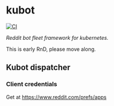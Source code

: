 # kubot
[![CI](https://github.com/timberhill/kubot/actions/workflows/ci_kubot.yaml/badge.svg)](https://github.com/timberhill/kubot/actions/workflows/ci_kubot.yaml)

*Reddit bot fleet framework for kubernetes.*

This is early RnD, please move along.

## Kubot dispatcher

### Client credentials

Get at https://www.reddit.com/prefs/apps

